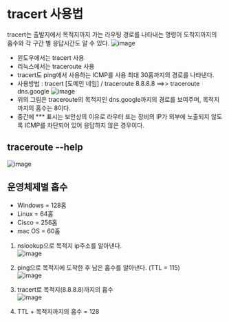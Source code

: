 # tracert 사용법
tracert는 출발지에서 목적지까지 가는 라우팅 경로를 나타내는 명령어
도착지까지의 홉수와 각 구간 별 응답시간도 알 수 있다.
![image](https://user-images.githubusercontent.com/65120581/132459863-1f3fee62-2f7f-4d77-a5fb-4d6bffd55c49.png)
- 윈도우에서는 tracert 사용
- 리눅스에서는 traceroute 사용
- tracert도 ping에서 사용하는 ICMP를 사용 최대 30홉까지의 경로를 나타낸다.
- 사용방법 : tracert [도메인 네임] / traceroute 8.8.8.8 ==>> traceroute dns.google
![image](https://user-images.githubusercontent.com/65120581/132460398-51855d7b-a15e-4dbf-ae95-cb640e35fc82.png)
- 위의 그림은 traceroute의 목적지인 dns.google까지의 경로를 보여주며, 목적지까지의 홉수는 8이다.
- 중간에 *** 표시는 보안상의 이유로 라우터 또는 장비의 IP가 외부에 노출되지 않도록 ICMP를 차단되어 있어 응답하지 않은 경우이다.

## traceroute --help
![image](https://user-images.githubusercontent.com/65120581/132460652-c21c0811-8939-4cc5-b311-28af174d72a9.png)

## 운영체제별 홉수
- Windows = 128홉
- Linux = 64홉
- Cisco = 256홉
- mac OS = 60홉
1. nslookup으로 목적지 ip주소를 알아낸다. <br>
![image](https://user-images.githubusercontent.com/65120581/132461728-6f260675-6f49-41e9-aef0-25304bfcd0b7.png)

2. ping으로 목적지에 도착한 후 남은 홉수를 알아낸다. (TTL = 115) <br>
 ![image](https://user-images.githubusercontent.com/65120581/132461799-f71db1d9-a0b2-4b90-810f-4459cfa17413.png)

3. tracert로 목적지(8.8.8.8)까지의 홉수 <br>
![image](https://user-images.githubusercontent.com/65120581/132461959-0d506fa6-e9e4-41d3-a241-e0872a48e0b3.png)

4. TTL + 목적지까지의 홉수 = 128

